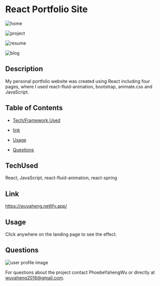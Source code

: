 # React Portfolio Site

![home](https://user-images.githubusercontent.com/52837649/86547167-0e5e6e00-bf06-11ea-9fc4-ac1fed0f3727.gif)

![project](https://user-images.githubusercontent.com/52837649/86432088-a10fca80-bcc4-11ea-8ede-7a9cef92246a.gif)

![resume](https://user-images.githubusercontent.com/52837649/86432269-25fae400-bcc5-11ea-816a-2b56b7022605.gif)

![blog](https://user-images.githubusercontent.com/52837649/86432556-247deb80-bcc6-11ea-9079-c285f5426dbd.gif)

## Description
My personal portfolio website was created using React including four pages, where I used react-fluid-animation, bootstrap, animate.css and JavaScript.

## Table of Contents

* [Tech/Framework Used](#TechUsed)

* [link](#Link)

* [Usage](#usage) 

* [Questions](#Questions)

## TechUsed
React, JavaScript, react-fluid-animation, react-spring

## Link
https://wuyaheng.netlify.app/

## Usage
Click anywhere on the landing page to see the effect.

## Questions
![user profile image](https://avatars0.githubusercontent.com/u/52837649?v=4)

For questions about the project contact PhoebeYahengWu or directly at wuyaheng2016@gmail.com.

